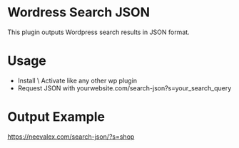 # Wordress Search JSON 
This plugin outputs Wordpress search results in JSON format.

# Usage
  - Install \ Activate like any other wp plugin
  - Request JSON with yourwebsite.com/search-json?s=your_search_query
  
# Output Example 
https://neevalex.com/search-json/?s=shop
  